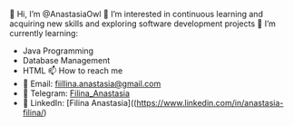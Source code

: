  👋 Hi, I’m @AnastasiaOwl
 👀 I’m interested in continuous learning and acquiring new skills and exploring  software development projects
 🌱 I’m currently learning:
   - Java Programming
   - Database Management
   - HTML
 📫 How to reach me
  - 📧 Email: [fiillina.anastasia@gmail.com](mailto:fiillina.anastasia@gmail.com)
  - 📱 Telegram: [Filina_Anastasia](https://t.me/fillina_anastasia)
  - 🔗 LinkedIn: [Filina Anastasia]((https://www.linkedin.com/in/anastasia-filina/)


